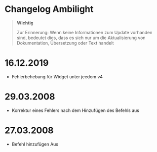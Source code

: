 # Changelog Ambilight

>**Wichtig**
>
>Zur Erinnerung: Wenn keine Informationen zum Update vorhanden sind, bedeutet dies, dass es sich nur um die Aktualisierung von Dokumentation, Übersetzung oder Text handelt

# 16.12.2019

- Fehlerbehebung für Widget unter jeedom v4

# 29.03.2008

- Korrektur eines Fehlers nach dem Hinzufügen des Befehls aus

# 27.03.2008

- Befehl hinzufügen Aus

